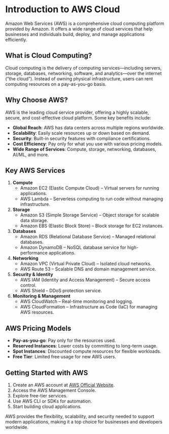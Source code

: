 # Introduction to AWS Cloud

Amazon Web Services (AWS) is a comprehensive cloud computing platform provided by Amazon. It offers a wide range of cloud services that help businesses and individuals build, deploy, and manage applications efficiently.

## What is Cloud Computing?
Cloud computing is the delivery of computing services—including servers, storage, databases, networking, software, and analytics—over the internet (“the cloud”). Instead of owning physical infrastructure, users can rent computing resources on a pay-as-you-go basis.

## Why Choose AWS?
AWS is the leading cloud service provider, offering a highly scalable, secure, and cost-effective cloud platform. Some key benefits include:
- **Global Reach**: AWS has data centers across multiple regions worldwide.
- **Scalability**: Easily scale resources up or down based on demand.
- **Security**: Built-in security features with compliance certifications.
- **Cost Efficiency**: Pay only for what you use with various pricing models.
- **Wide Range of Services**: Compute, storage, networking, databases, AI/ML, and more.

## Key AWS Services
1. **Compute**
   - Amazon EC2 (Elastic Compute Cloud) – Virtual servers for running applications.
   - AWS Lambda – Serverless computing to run code without managing infrastructure.
2. **Storage**
   - Amazon S3 (Simple Storage Service) – Object storage for scalable data storage.
   - Amazon EBS (Elastic Block Store) – Block storage for EC2 instances.
3. **Databases**
   - Amazon RDS (Relational Database Service) – Managed relational databases.
   - Amazon DynamoDB – NoSQL database service for high-performance applications.
4. **Networking**
   - Amazon VPC (Virtual Private Cloud) – Isolated cloud networks.
   - AWS Route 53 – Scalable DNS and domain management service.
5. **Security & Identity**
   - AWS IAM (Identity and Access Management) – Secure access control.
   - AWS Shield – DDoS protection service.
6. **Monitoring & Management**
   - AWS CloudWatch – Real-time monitoring and logging.
   - AWS CloudFormation – Infrastructure as Code (IaC) for managing AWS resources.

## AWS Pricing Models
- **Pay-as-you-go**: Pay only for the resources used.
- **Reserved Instances**: Lower costs by committing to long-term usage.
- **Spot Instances**: Discounted compute resources for flexible workloads.
- **Free Tier**: Limited free usage for new AWS users.

## Getting Started with AWS
1. Create an AWS account at [AWS Official Website](https://aws.amazon.com/).
2. Access the AWS Management Console.
3. Explore free-tier services.
4. Use AWS CLI or SDKs for automation.
5. Start building cloud applications.

AWS provides the flexibility, scalability, and security needed to support modern applications, making it a top choice for businesses and developers worldwide.

